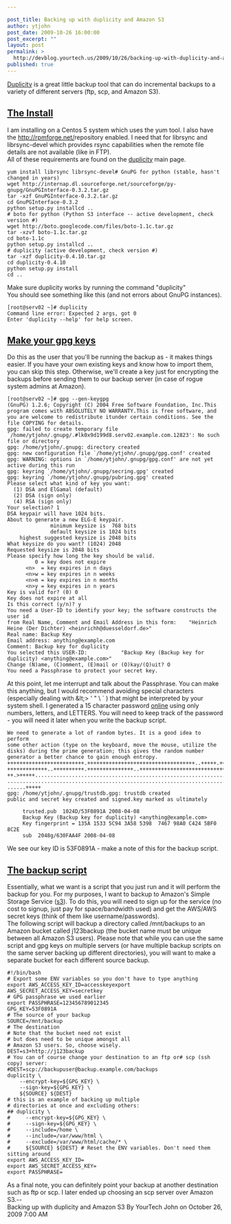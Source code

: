 ```yaml
---

post_title: Backing up with duplicity and Amazon S3
author: ytjohn
post_date: 2009-10-26 16:00:00
post_excerpt: ""
layout: post
permalink: >
  http://devblog.yourtech.us/2009/10/26/backing-up-with-duplicity-and-amazon-s3/
published: true
---
```

<a href="http://duplicity.nongnu.org/" title="http://duplicity.nongnu.org/">Duplicity</a> is a great little backup tool that can do incremental
backups to a variety of different servers (ftp, scp, and Amazon S3).

<h2><a href="http://www.yourtech.us/2009/10/editor-content.html?cs=utf-8">The Install</a></h2>

I am installing on a Centos 5 system which uses the yum tool. I also
have the <a href="http://rpmforge.net/">http://rpmforge.net/</a>repository enabled. I need that for
librsync and librsync-devel which provides rsync capabilities when the
remote file details are not available (like in FTP). <br />
All of these requirements are found on the <a href="http://duplicity.nongnu.org/" title="http://duplicity.nongnu.org/">duplicity</a> main
page.   </br>

<pre><code>yum install librsync librsync-devel# GnuPG for python (stable, hasn't changed in years)
wget http://internap.dl.sourceforge.net/sourceforge/py-gnupg/GnuPGInterface-0.3.2.tar.gz
tar -xzf GnuPGInterface-0.3.2.tar.gz
cd GnuPGInterface-0.3.2
python setup.py installcd ..
# boto for python (Python S3 interface -- active development, check version #)
wget http://boto.googlecode.com/files/boto-1.1c.tar.gz
tar -xzvf boto-1.1c.tar.gz
cd boto-1.1c
python setup.py installcd ..
# duplicity (active development, check version #)
tar -xzf duplicity-0.4.10.tar.gz 
cd duplicity-0.4.10
python setup.py install
cd ..
</code></pre>

Make sure duplicity works by running the command "duplicity" <br />
You should see something like this (and not errors about GnuPG
instances).   </br>

<pre><code>[root@serv02 ~]# duplicity 
Command line error: Expected 2 args, got 0
Enter 'duplicity --help' for help screen.
</code></pre>

<h2><a href="http://www.yourtech.us/2009/10/editor-content.html?cs=utf-8">Make your gpg keys</a></h2>

Do this as the user that you'll be running the backup as - it makes
things easier. If you have your own existing keys and know how to import
them, you can skip this step. Otherwise, we'll create a key just for
encrypting the backups before sending them to our backup server (in case
of rogue system admins at Amazon).

<pre><code>[root@serv02 ~]# gpg --gen-keygpg 
(GnuPG) 1.2.6; Copyright (C) 2004 Free Software Foundation, Inc.This program comes with ABSOLUTELY NO WARRANTY.This is free software, and you are welcome to redistribute itunder certain conditions. See the file COPYING for details.
gpg: failed to create temporary file `/home/ytjohn/.gnupg/.#lk0x9d199d8.serv02.example.com.12823': No such file or directory
gpg: /home/ytjohn/.gnupg: directory created
gpg: new configuration file `/home/ytjohn/.gnupg/gpg.conf' created
gpg: WARNING: options in `/home/ytjohn/.gnupg/gpg.conf' are not yet active during this run
gpg: keyring `/home/ytjohn/.gnupg/secring.gpg' created
gpg: keyring `/home/ytjohn/.gnupg/pubring.gpg' created
Please select what kind of key you want: 
  (1) DSA and ElGamal (default) 
  (2) DSA (sign only) 
  (4) RSA (sign only)
Your selection? 1
DSA keypair will have 1024 bits.
About to generate a new ELG-E keypair.
              minimum keysize is  768 bits
              default keysize is 1024 bits
    highest suggested keysize is 2048 bits
What keysize do you want? (1024) 2048
Requested keysize is 2048 bits
Please specify how long the key should be valid.
         0 = key does not expire
      &lt;n&gt;  = key expires in n days
      &lt;n&gt;w = key expires in n weeks
      &lt;n&gt;m = key expires in n months
      &lt;n&gt;y = key expires in n years
Key is valid for? (0) 0
Key does not expire at all
Is this correct (y/n)? y                        
You need a User-ID to identify your key; the software constructs the user id
from Real Name, Comment and Email Address in this form:    "Heinrich Heine (Der Dichter) &lt;heinrichh@duesseldorf.de&gt;"
Real name: Backup Key
Email address: anything@example.com
Comment: Backup key for duplicity  
You selected this USER-ID:           "Backup Key (Backup key for duplicity) &lt;anything@example.com&gt;"
Change (N)ame, (C)omment, (E)mail or (O)kay/(Q)uit? O
You need a Passphrase to protect your secret key.
</code></pre>

At this point, let me interrupt and talk about the Passphrase. You can
make this anything, but I would recommend avoiding special characters
(especially dealing with \&lt;&gt; ' " \ ` ) that might be interpreted by
your system shell. I generated a 15 character password <a href="http://www.freepasswordgenerator.com/" title="http://www.freepasswordgenerator.com/">online</a> using
only numbers, letters, and LETTERS. You will need to keep track of the
password - you will need it later when you write the backup script.

<pre><code>We need to generate a lot of random bytes. It is a good idea to perform
some other action (type on the keyboard, move the mouse, utilize the
disks) during the prime generation; this gives the random number
generator a better chance to gain enough entropy.
+++++++++++++++++++++++++.+++++++++++++++++++++++++++++++++++..+++++.++
+++++++++++++..++++++++++.+++++++++++++++..++++++++++++++++++++++++++++
++.&gt;+++++..............................................................
.......................................................................
......+++++
gpg: /home/ytjohn/.gnupg/trustdb.gpg: trustdb created
public and secret key created and signed.key marked as ultimately

     trusted.pub  1024D/53F0891A 2008-04-08 
     Backup Key (Backup key for duplicity) &lt;anything@example.com&gt;
     Key fingerprint = 135A 1533 5C94 3A58 5398  7467 98A0 C424 5BF0 8C2E
     sub  2048g/630FAA4F 2008-04-08
</code></pre>

We see our key ID is 53F0891A - make a note of this for the backup
script.

<h2><a href="http://www.yourtech.us/2009/10/editor-content.html?cs=utf-8">The backup script</a></h2>

Essentially, what we want is a script that you just run and it will
perform the backup for you. For my purposes, I want to backup to
Amazon's Simple Storage Service (<a href="http://s3.amazonaws.com/" title="http://s3.amazonaws.com/">s3</a>). To do this, you will need to
sign up for the service (no cost to signup, just pay for space/bandwidth
used) and get the AWS/AWS secret keys (think of them like
username/passwords). <br />
The following script will backup a directory called /mnt/backups to an
Amazon bucket called j123backup (the bucket name must be unique between
all Amazon S3 users). Please note that while you can use the same script
and gpg keys on multiple servers (or have multiple backup scripts on the
same server backing up different directories), you will want to make a
separate bucket for each different source backup.   </br>

<pre><code>#!/bin/bash
# Export some ENV variables so you don't have to type anything
export AWS_ACCESS_KEY_ID=accesskeyexport AWS_SECRET_ACCESS_KEY=secretkey
# GPG passphrase we used earlier
export PASSPHRASE=123456789012345
GPG_KEY=53F0891A
# The source of your backup
SOURCE=/mnt/backup
# The destination
# Note that the bucket need not exist
# but does need to be unique amongst all
# Amazon S3 users. So, choose wisely. 
DEST=s3+http://j123backup
# You can of course change your destination to an ftp or# scp (ssh copy) server:
#DEST=scp://backupuser@backup.example.com/backups
duplicity \
    --encrypt-key=${GPG_KEY} \
    --sign-key=${GPG_KEY} \
    ${SOURCE} ${DEST} 
# this is an example of backing up multiple 
# directories at once and excluding others:
## duplicity \
#     --encrypt-key=${GPG_KEY} \
#     --sign-key=${GPG_KEY} \
#     --include=/home \
#     --include=/var/www/html \
#     --exclude=/var/www/html/cache/* \
#     ${SOURCE} ${DEST} # Reset the ENV variables. Don't need them sitting around
export AWS_ACCESS_KEY_ID=
export AWS_SECRET_ACCESS_KEY=
export PASSPHRASE=
</code></pre>

As a final note, you can definitely point your backup at another
destination such as ftp or scp. I later ended up choosing an scp server
over Amazon S3.--<br />
Backing up with duplicity and Amazon S3 By YourTech John on October 26,
2009 7:00 AM</br>
